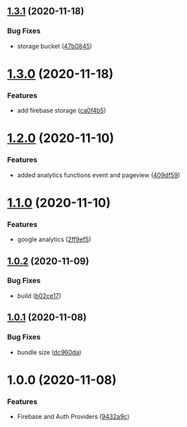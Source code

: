 ## [1.3.1](https://github.com/monx-dev/default-providers/compare/v1.3.0...v1.3.1) (2020-11-18)


### Bug Fixes

* storage bucket ([47b0845](https://github.com/monx-dev/default-providers/commit/47b0845d4d582ff35c3af167e204fd35a19ace0d))

# [1.3.0](https://github.com/monx-dev/default-providers/compare/v1.2.0...v1.3.0) (2020-11-18)


### Features

* add firebase storage ([ca0f4b5](https://github.com/monx-dev/default-providers/commit/ca0f4b5931f4c6eb2e2a4b25176a2017f594ec04))

# [1.2.0](https://github.com/monx-dev/default-providers/compare/v1.1.0...v1.2.0) (2020-11-10)


### Features

* added analytics functions event and pageview ([409df59](https://github.com/monx-dev/default-providers/commit/409df592837379615717e2c2405a744c79399cb8))

# [1.1.0](https://github.com/monx-dev/default-providers/compare/v1.0.2...v1.1.0) (2020-11-10)


### Features

* google analytics ([2ff9ef5](https://github.com/monx-dev/default-providers/commit/2ff9ef5bd533196e2c4fe02d7bf49dc0f8846dc9))

## [1.0.2](https://github.com/monx-dev/default-providers/compare/v1.0.1...v1.0.2) (2020-11-09)


### Bug Fixes

* build ([b02ce17](https://github.com/monx-dev/default-providers/commit/b02ce17c986cff3723c4003c31c208940fe40050))

## [1.0.1](https://github.com/monx-dev/default-providers/compare/v1.0.0...v1.0.1) (2020-11-08)


### Bug Fixes

* bundle size ([dc960da](https://github.com/monx-dev/default-providers/commit/dc960da01f6b6d5807d8fe6aa35e31ab795883e2))

# 1.0.0 (2020-11-08)


### Features

* Firebase and Auth Providers ([9432a9c](https://github.com/monx-dev/default-providers/commit/9432a9c24742d13cd2091819700a78c1e92933cc))
